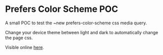 # Prefers Color Scheme POC

A small POC to test the ~new prefers-color-scheme css media query.

Change your device theme between light and dark to automatically change the page css.

Visible online [here](https://maweeks.github.io/prefers-color-scheme-poc/).
